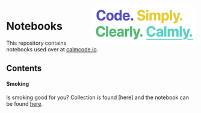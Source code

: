 <img src="calmcode-logo.png" width=272 height=103 align="right">

# Notebooks

This repository contains notebooks used over at [calmcode.io](https://calmcode.io).

## Contents

#### Smoking 

Is smoking good for you? Collection is found [here] and 
the notebook can be found [here](https://github.com/koaning/calm-notebooks/blob/master/smoking/smoking.ipynb).
